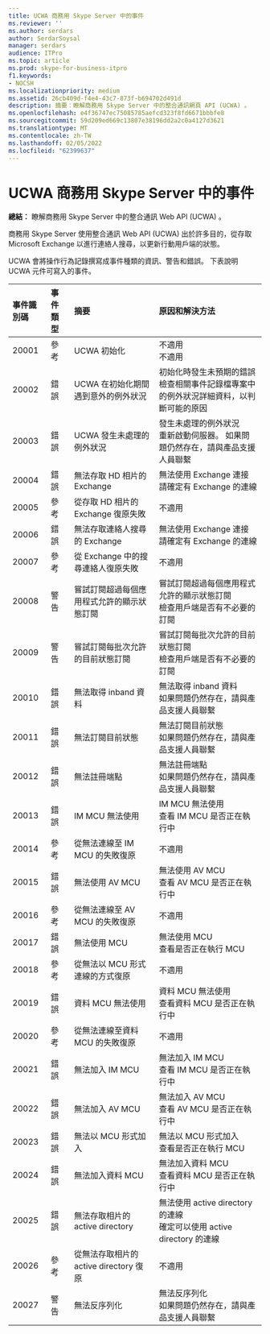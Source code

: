 ```yaml
---
title: UCWA 商務用 Skype Server 中的事件
ms.reviewer: ''
ms.author: serdars
author: SerdarSoysal
manager: serdars
audience: ITPro
ms.topic: article
ms.prod: skype-for-business-itpro
f1.keywords:
- NOCSH
ms.localizationpriority: medium
ms.assetid: 26cb409d-f4e4-43c7-873f-b694702d491d
description: 摘要：瞭解商務用 Skype Server 中的整合通訊網頁 API (UCWA) 。
ms.openlocfilehash: e4f36747ec75085785aefcd323f8fd6671bbbfe8
ms.sourcegitcommit: 59d209ed669c13807e38196dd2a2c0a4127d3621
ms.translationtype: MT
ms.contentlocale: zh-TW
ms.lasthandoff: 02/05/2022
ms.locfileid: "62399637"
---
```

# <a name="ucwa-events-in-skype-for-business-server"></a>UCWA 商務用 Skype Server 中的事件
 
**總結：** 瞭解商務用 Skype Server 中的整合通訊 Web API (UCWA) 。
  
商務用 Skype Server 使用整合通訊 Web API (UCWA) 出於許多目的，從存取 Microsoft Exchange 以進行連絡人搜尋，以更新行動用戶端的狀態。
  
UCWA 會將操作行為記錄撰寫成事件種類的資訊、警告和錯誤。 下表說明 UCWA 元件可寫入的事件。
  
|**事件識別碼**|**事件類型**|**摘要**|**原因和解決方法**|
|:-----|:-----|:-----|:-----|
|20001  <br/> |參考  <br/> |UCWA 初始化  <br/> |不適用  <br/> 不適用  <br/> |
|20002  <br/> |錯誤  <br/> |UCWA 在初始化期間遇到意外的例外狀況  <br/> |初始化時發生未預期的錯誤  <br/> 檢查相關事件記錄檔專案中的例外狀況詳細資料，以判斷可能的原因  <br/> |
|20003  <br/> |錯誤  <br/> |UCWA 發生未處理的例外狀況  <br/> |發生未處理的例外狀況  <br/> 重新啟動伺服器。 如果問題仍然存在，請與產品支援人員聯繫  <br/> |
|20004  <br/> |錯誤  <br/> |無法存取 HD 相片的 Exchange  <br/> |無法使用 Exchange 連接  <br/> 請確定有 Exchange 的連線  <br/> |
|20005  <br/> |參考  <br/> |從存取 HD 相片的 Exchange 復原失敗  <br/> |不適用  <br/> |
|20006  <br/> |錯誤  <br/> |無法存取連絡人搜尋的 Exchange  <br/> |無法使用 Exchange 連接  <br/> 請確定有 Exchange 的連線  <br/> |
|20007  <br/> |參考  <br/> |從 Exchange 中的搜尋連絡人復原失敗  <br/> |不適用  <br/> |
|20008  <br/> |警告  <br/> |嘗試訂閱超過每個應用程式允許的顯示狀態訂閱  <br/> |嘗試訂閱超過每個應用程式允許的顯示狀態訂閱  <br/> 檢查用戶端是否有不必要的訂閱  <br/> |
|20009  <br/> |警告  <br/> |嘗試訂閱每批次允許的目前狀態訂閱  <br/> |嘗試訂閱每批次允許的目前狀態訂閱  <br/> 檢查用戶端是否有不必要的訂閱  <br/> |
|20010  <br/> |錯誤  <br/> |無法取得 inband 資料  <br/> |無法取得 inband 資料  <br/> 如果問題仍然存在，請與產品支援人員聯繫  <br/> |
|20011  <br/> |錯誤  <br/> |無法訂閱目前狀態  <br/> |無法訂閱目前狀態  <br/> 如果問題仍然存在，請與產品支援人員聯繫  <br/> |
|20012  <br/> |錯誤  <br/> |無法註冊端點  <br/> |無法註冊端點  <br/> 如果問題仍然存在，請與產品支援人員聯繫  <br/> |
|20013  <br/> |錯誤  <br/> |IM MCU 無法使用  <br/> |IM MCU 無法使用  <br/> 查看 IM MCU 是否正在執行中  <br/> |
|20014  <br/> |參考  <br/> |從無法連線至 IM MCU 的失敗復原  <br/> |不適用  <br/> |
|20015  <br/> |錯誤  <br/> |無法使用 AV MCU  <br/> |無法使用 AV MCU  <br/> 查看 AV MCU 是否正在執行中  <br/> |
|20016  <br/> |參考  <br/> |從無法連線至 AV MCU 的失敗復原  <br/> |不適用  <br/> |
|20017  <br/> |錯誤  <br/> |無法使用 MCU  <br/> |無法使用 MCU  <br/> 查看是否正在執行 MCU  <br/> |
|20018  <br/> |參考  <br/> |從無法以 MCU 形式連線的方式復原  <br/> |不適用  <br/> |
|20019  <br/> |錯誤  <br/> |資料 MCU 無法使用  <br/> |資料 MCU 無法使用  <br/> 查看資料 MCU 是否正在執行中  <br/> |
|20020  <br/> |參考  <br/> |從無法連線至資料 MCU 的失敗復原  <br/> |不適用  <br/> |
|20021  <br/> |錯誤  <br/> |無法加入 IM MCU  <br/> |無法加入 IM MCU  <br/> 查看 IM MCU 是否正在執行中  <br/> |
|20022  <br/> |錯誤  <br/> |無法加入 AV MCU  <br/> |無法加入 AV MCU  <br/> 查看 AV MCU 是否正在執行中  <br/> |
|20023  <br/> |錯誤  <br/> |無法以 MCU 形式加入  <br/> |無法以 MCU 形式加入  <br/> 查看是否正在執行 MCU  <br/> |
|20024  <br/> |錯誤  <br/> |無法加入資料 MCU  <br/> |無法加入資料 MCU  <br/> 查看資料 MCU 是否正在執行中  <br/> |
|20025  <br/> |錯誤  <br/> |無法存取相片的 active directory  <br/> |無法使用 active directory 的連線  <br/> 確定可以使用 active directory 的連線  <br/> |
|20026  <br/> |參考  <br/> |從無法存取相片的 active directory 復原  <br/> |不適用  <br/> |
|20027  <br/> |警告  <br/> |無法反序列化  <br/> |無法反序列化  <br/> 如果問題仍然存在，請與產品支援人員聯繫  <br/> |
   

